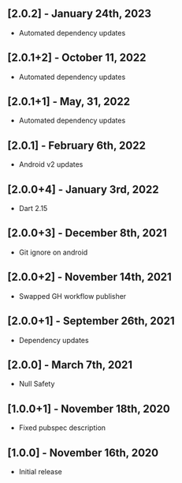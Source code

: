 ## [2.0.2] - January 24th, 2023

* Automated dependency updates


## [2.0.1+2] - October 11, 2022

* Automated dependency updates


## [2.0.1+1] - May, 31, 2022

* Automated dependency updates


## [2.0.1] - February 6th, 2022

* Android v2 updates


## [2.0.0+4] - January 3rd, 2022

* Dart 2.15


## [2.0.0+3] - December 8th, 2021

* Git ignore on android


## [2.0.0+2] - November 14th, 2021

* Swapped GH workflow publisher


## [2.0.0+1] - September 26th, 2021

* Dependency updates


## [2.0.0] - March 7th, 2021

* Null Safety


## [1.0.0+1] - November 18th, 2020

* Fixed pubspec description


## [1.0.0] - November 16th, 2020

* Initial release


